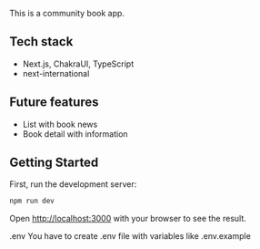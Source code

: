 This is a community book app.

## Tech stack

- Next.js, ChakraUI, TypeScript
- next-international

## Future features

- List with book news
- Book detail with information

## Getting Started

First, run the development server:

```bash
npm run dev
```

Open [http://localhost:3000](http://localhost:3000) with your browser to see the result.

.env
You have to create .env file with variables like .env.example
